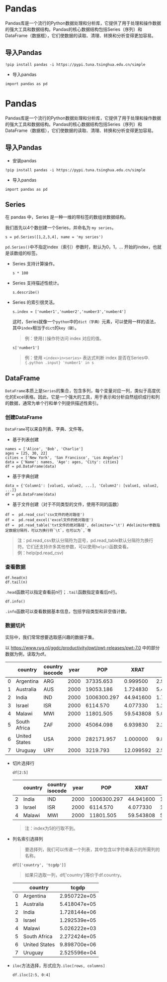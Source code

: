 # Pandas

Pandas库是一个流行的Python数据处理和分析库，它提供了用于处理和操作数据的强大工具和数据结构。Pandas的核心数据结构包括Series（序列）和DataFrame（数据框），它们使数据的读取、清理、转换和分析变得更加容易。

## 导入Pandas

```{.python .input}
!pip install pandas -i https://pypi.tuna.tsinghua.edu.cn/simple
```

- 导入pandas
```{.python .input}
import pandas as pd
```

# Pandas

Pandas库是一个流行的Python数据处理和分析库，它提供了用于处理和操作数据的强大工具和数据结构。Pandas的核心数据结构包括Series（序列）和DataFrame（数据框），它们使数据的读取、清理、转换和分析变得更加容易。

## 导入Pandas

- 安装pandas
```{.python .input}
!pip install pandas -i https://pypi.tuna.tsinghua.edu.cn/simple
```
- 导入pandas
```
import pandas as pd
```


## Series
在 pandas 中，Series 是一种一维的带标签的数组状数据结构。

我们首先以4个数创建一个Series，并命名为 `my series`。

```{.python .input}
s = pd.Series([1,2,3,4], name = 'my series')
```
`pd.Series()`中不指定index（索引）参数时，默认为0，1，... 开始的index，也就是该数组的标签。

- Series 支持计算操作。

  ```{.python .input}
  s * 100
  ```
- Series 支持描述性统计。
  
  ```{.python .input}
  s.describe()
  ```

- Series 的索引很灵活。
  
  ```{.python .input}
  s.index = ['number1','number2','number3','number4']
  ```
  这时，Series就像一个`python`中的`dict（字典）`元素，可以使用一样的语法，其中`index`相当于`dict`的`key（键）`。
  
  >例：使用`[]`操作符访问 index 对应的值。

    ```{.python .input}
    s['number1']
    ```
  >例：使用 `<index>in<series>` 表达式判断 index 是否在Series中.
      ```{.python .input}
      'number1' in s
      ```
  
## DataFrame

`DataFrame`本质上是`Series`的集合，包含多列，每个变量对应一列，类似于高度优化的Excel表格。因此，它是一个强大的工具，用于表示和分析自然组织成行和列的数据，通常为单个行和单个列提供描述性索引。

### 创建DataFrame
`DataFrame`可以来自列表、字典、文件等。

- 基于列表创建
```{.python .input}
names = ['Alice', 'Bob', 'Charlie']
ages = [25, 30, 22]
cities = ['New York', 'San Francisco', 'Los Angeles']
data = {'Name': names, 'Age': ages, 'City': cities}
df = pd.DataFrame(data)
```

- 基于字典创建
```{.python .input}
data = {'Column1': [value1, value2, ...], 'Column2': [value1, value2, ...]}
df = pd.DataFrame(data)
```

- 基于文件创建（对于不同类型的文件，使用不同的函数）
```{.python .input}
df =  pd.read_csv('csv文件的绝对路径')
df =  pd.read_excel('excel文件的绝对路径')
df =  pd.read_table('txt文件的绝对路径', delimiter='\t') #delimiter参数指定数据分隔符，可以为换行符`\t`，也可以为`,`等
```
>注：pd.read_csv默认分隔符为逗号，pd.read_table默认分隔符为换行符。它们还支持许多其他参数，可以使用`help()`函数查看。  
  >例：help(pd.read_csv)

### 查看数据

```{.python .input}
df.head(n)
df.tail(n)
```
`.head`函数可以指定查看前n行；`.tail`函数指定查看后n行。

```{.python .input}
df.info()
```
`.info`函数可以查看数据基本信息，包括字段类型和非空值计数。

### 数据切片

实际中，我们常常想要选取感兴趣的数据子集。

以 https://www.rug.nl/ggdc/productivity/pwt/pwt-releases/pwt-7.0 中的部分数据为例，读取为df。

|   | country       | country isocode | year | POP         | XRAT      | tcgdp        | cc        | cg        |
|---|---------------|-----------------|------|-------------|-----------|--------------|-----------|-----------|
| 0 |     Argentina |             ARG | 2000 |   37335.653 |  0.999500 | 2.950722e+05 | 75.716805 |  5.578804 |
| 1 |     Australia |             AUS | 2000 |   19053.186 |  1.724830 | 5.418047e+05 | 67.759026 |  6.720098 |
| 2 |         India |             IND | 2000 | 1006300.297 | 44.941600 | 1.728144e+06 | 64.575551 | 14.072206 |
| 3 |        Israel |             ISR | 2000 |    6114.570 |  4.077330 | 1.292539e+05 | 64.436451 | 10.266688 |
| 4 |        Malawi |             MWI | 2000 |   11801.505 | 59.543808 | 5.026222e+03 | 74.707624 | 11.658954 |
| 5 |  South Africa |             ZAF | 2000 |   45064.098 |  6.939830 | 2.272424e+05 | 72.718710 |  5.726546 |
| 6 | United States |             USA | 2000 |  282171.957 |  1.000000 | 9.898700e+06 | 72.347054 |  6.032454 |
| 7 |       Uruguay |             URY | 2000 |    3219.793 | 12.099592 | 2.525596e+04 | 78.978740 |  5.108068 |

- 切片选择行
  ```{.python .input}
  df[2:5]
  ```
  |   | country | country isocode | year | POP         | XRAT      | tcgdp        | cc        | cg        |
  |---|---------|-----------------|------|-------------|-----------|--------------|-----------|-----------|
  | 2 |   India |             IND | 2000 | 1006300.297 | 44.941600 | 1.728144e+06 | 64.575551 | 14.072206 |
  | 3 |  Israel |             ISR | 2000 |    6114.570 |  4.077330 | 1.292539e+05 | 64.436451 | 10.266688 |
  | 4 |  Malawi |             MWI | 2000 |   11801.505 | 59.543808 | 5.026222e+03 | 74.707624 | 11.658954 |
   > 注：index为5的行取不到。
   
- 列名索引选择列
  
    > 要选择列，我们可以传递一个列表，其中包含以字符串表示的所需列的名称。
  
    ```{.python .input}
    df[['country', 'tcgdp']]
    ``` 
  
     > 如果只选取一列，df['country']等价于df.country。
       
  |   | country       | tcgdp        |
  |---|---------------|--------------|
  | 0 |     Argentina | 2.950722e+05 |
  | 1 |     Australia | 5.418047e+05 |
  | 2 |         India | 1.728144e+06 |
  | 3 |        Israel | 1.292539e+05 |
  | 4 |        Malawi | 5.026222e+03 |
  | 5 |  South Africa | 2.272424e+05 |
  | 6 | United States | 9.898700e+06 |
  | 7 |       Uruguay | 2.525596e+04 |
     
- `iloc`方法选择，形式应为`.iloc[rows, columns]`

  ```{.python .input}
  df.iloc[2:5, 0:4]
  ```
  
